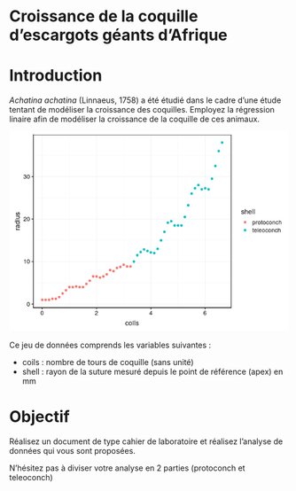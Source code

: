 Croissance de la coquille d’escargots géants d’Afrique
================

# Introduction

*Achatina achatina* (Linnaeus, 1758) a été étudié dans le cadre d’une
étude tentant de modéliser la croissance des coquilles. Employez la
régression linaire afin de modéliser la croissance de la coquille de
ces animaux.

![](README_files/figure-gfm/unnamed-chunk-1-1.png)<!-- -->

Ce jeu de données comprends les variables suivantes :

  - coils : nombre de tours de coquille (sans unité)
  - shell : rayon de la suture mesuré depuis le point de référence
    (apex) en mm

# Objectif

Réalisez un document de type cahier de laboratoire et réalisez l’analyse
de données qui vous sont proposées.

N’hésitez pas à diviser votre analyse en 2 parties (protoconch et
teleoconch)
